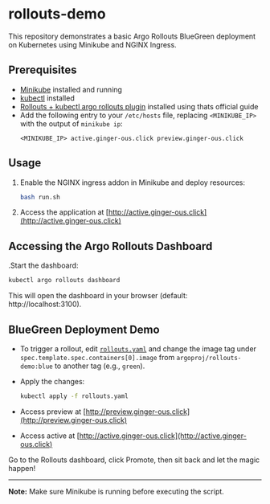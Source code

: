 # rollouts-demo

This repository demonstrates a basic Argo Rollouts BlueGreen deployment on Kubernetes using Minikube and NGINX Ingress.

## Prerequisites

- [Minikube](https://minikube.sigs.k8s.io/docs/) installed and running
- [kubectl](https://kubernetes.io/docs/tasks/tools/) installed
- [Rollouts + kubectl argo rollouts plugin](https://argo-rollouts.readthedocs.io/en/stable/installation/) installed using thats official guide
- Add the following entry to your `/etc/hosts` file, replacing `<MINIKUBE_IP>` with the output of `minikube ip`:
  ```
  <MINIKUBE_IP> active.ginger-ous.click preview.ginger-ous.click
  ```

## Usage

1. Enable the NGINX ingress addon in Minikube and deploy resources:
   ```sh
   bash run.sh
   ```

2. Access the application at [http://active.ginger-ous.click](http://active.ginger-ous.click)

## Accessing the Argo Rollouts Dashboard

.Start the dashboard:
```sh
kubectl argo rollouts dashboard
```

This will open the dashboard in your browser (default: http://localhost:3100).

## BlueGreen Deployment Demo

- To trigger a rollout, edit [`rollouts.yaml`](rollouts.yaml) and change the image tag under `spec.template.spec.containers[0].image` from `argoproj/rollouts-demo:blue` to another tag (e.g., `green`).
- Apply the changes:
  ```sh
  kubectl apply -f rollouts.yaml
  ```

- Access preview at [http://preview.ginger-ous.click](http://preview.ginger-ous.click)

- Access active at [http://active.ginger-ous.click](http://active.ginger-ous.click)

Go to the Rollouts dashboard, click Promote, then sit back and let the magic happen! 

---

**Note:** Make sure Minikube is running before executing the script.
